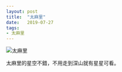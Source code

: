 ```yaml
---
layout: post
title:  "太麻里"
date:   2019-07-27
tags:
- 太麻里
---
```

![太麻里](/assets/media/2019-07-27-Taimali.jpg)

太麻里的星空不錯，不用走到深山就有星星可看。
